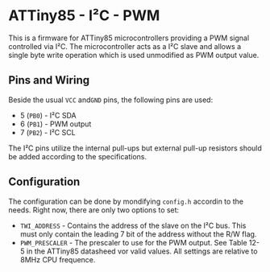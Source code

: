 # ATTiny85 - I²C - PWM
This is a firmware for ATTiny85 microcontrollers providing a PWM signal controlled via I²C.
The microcontroller acts as a I²C slave and allows a single byte write operation which is used unmodified as PWM output value.


## Pins and Wiring

Beside the usual `VCC` and`GND` pins, the following pins are used:
* 5 (`PB0`) - I²C SDA
* 6 (`PB1`) - PWM output
* 7 (`PB2`) - I²C SCL

The I²C pins utilize the internal pull-ups but external pull-up resistors should be added according to the specifications.


## Configuration

The configuration can be done by mondifying `config.h` accordin to the needs.
Right now, there are only two options to set:

* `TWI_ADDRESS` - Contains the address of the slave on the I²C bus. This must only contain the leading 7 bit of the address without the R/W flag.
* `PWM_PRESCALER` - The prescaler to use for the PWM output. See Table 12-5 in the ATTiny85 datasheed vor valid values. All settings are relative to 8MHz CPU frequence.

